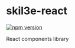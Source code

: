 # skil3e-react

[![npm version](https://badge.fury.io/js/skil3e-react.svg)](https://badge.fury.io/js/skil3e-react)

React components library
